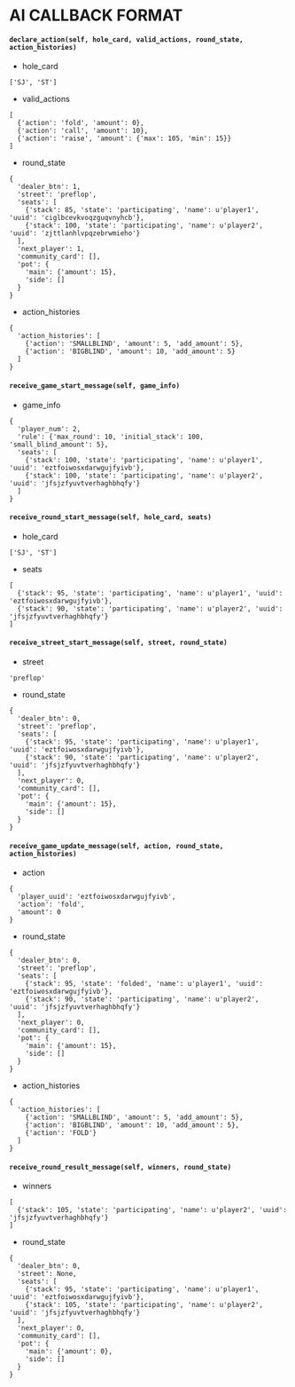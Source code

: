 # AI CALLBACK FORMAT

#### `declare_action(self, hole_card, valid_actions, round_state, action_histories)`
- hole_card
```
['SJ', 'ST']
```
- valid_actions
```
[
  {'action': 'fold', 'amount': 0},
  {'action': 'call', 'amount': 10},
  {'action': 'raise', 'amount': {'max': 105, 'min': 15}}
]
```
- round_state
```
{
  'dealer_btn': 1,
  'street': 'preflop',
  'seats': [
    {'stack': 85, 'state': 'participating', 'name': u'player1', 'uuid': 'ciglbcevkvoqzguqvnyhcb'},
    {'stack': 100, 'state': 'participating', 'name': u'player2', 'uuid': 'zjttlanhlvpqzebrwmieho'}
  ],
  'next_player': 1,
  'community_card': [],
  'pot': {
    'main': {'amount': 15},
    'side': []
  }
}
```
- action_histories
```
{
  'action_histories': [
    {'action': 'SMALLBLIND', 'amount': 5, 'add_amount': 5},
    {'action': 'BIGBLIND', 'amount': 10, 'add_amount': 5}
  ]
}
```

#### `receive_game_start_message(self, game_info)`
- game_info
```
{
  'player_num': 2,
  'rule': {'max_round': 10, 'initial_stack': 100, 'small_blind_amount': 5},
  'seats': [
    {'stack': 100, 'state': 'participating', 'name': u'player1', 'uuid': 'eztfoiwosxdarwgujfyivb'},
    {'stack': 100, 'state': 'participating', 'name': u'player2', 'uuid': 'jfsjzfyuvtverhaghbhqfy'}
  ]
}
```

#### `receive_round_start_message(self, hole_card, seats)`
- hole_card
```
['SJ', 'ST']
```
- seats
```
[
  {'stack': 95, 'state': 'participating', 'name': u'player1', 'uuid': 'eztfoiwosxdarwgujfyivb'}, 
  {'stack': 90, 'state': 'participating', 'name': u'player2', 'uuid': 'jfsjzfyuvtverhaghbhqfy'}
]
```

#### `receive_street_start_message(self, street, round_state)`
- street
```
'preflop'
```
- round_state
```
{
  'dealer_btn': 0,
  'street': 'preflop',
  'seats': [
    {'stack': 95, 'state': 'participating', 'name': u'player1', 'uuid': 'eztfoiwosxdarwgujfyivb'},
    {'stack': 90, 'state': 'participating', 'name': u'player2', 'uuid': 'jfsjzfyuvtverhaghbhqfy'}
  ],
  'next_player': 0,
  'community_card': [],
  'pot': {
    'main': {'amount': 15},
    'side': []
  }
}
```

#### `receive_game_update_message(self, action, round_state, action_histories)`
- action
```
{
  'player_uuid': 'eztfoiwosxdarwgujfyivb',
  'action': 'fold',
  'amount': 0
}
```
- round_state
```
{
  'dealer_btn': 0,
  'street': 'preflop',
  'seats': [
    {'stack': 95, 'state': 'folded', 'name': u'player1', 'uuid': 'eztfoiwosxdarwgujfyivb'},
    {'stack': 90, 'state': 'participating', 'name': u'player2', 'uuid': 'jfsjzfyuvtverhaghbhqfy'}
  ],
  'next_player': 0,
  'community_card': [],
  'pot': {
    'main': {'amount': 15},
    'side': []
  }
}
```
- action_histories
```
{
  'action_histories': [
    {'action': 'SMALLBLIND', 'amount': 5, 'add_amount': 5}, 
    {'action': 'BIGBLIND', 'amount': 10, 'add_amount': 5},
    {'action': 'FOLD'}
  ]
}
```

#### `receive_round_result_message(self, winners, round_state)`
- winners
```
[
  {'stack': 105, 'state': 'participating', 'name': u'player2', 'uuid': 'jfsjzfyuvtverhaghbhqfy'}
]
```
- round_state
```
{
  'dealer_btn': 0,
  'street': None,
  'seats': [
    {'stack': 95, 'state': 'participating', 'name': u'player1', 'uuid': 'eztfoiwosxdarwgujfyivb'}, 
    {'stack': 105, 'state': 'participating', 'name': u'player2', 'uuid': 'jfsjzfyuvtverhaghbhqfy'}
  ],
  'next_player': 0, 
  'community_card': [],
  'pot': {
    'main': {'amount': 0},
    'side': []
  }
}
```

